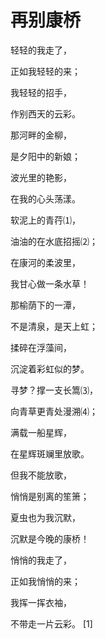 
# 再别康桥
轻轻的我走了，

正如我轻轻的来；

我轻轻的招手，

作别西天的云彩。

那河畔的金柳，

是夕阳中的新娘；

波光里的艳影，

在我的心头荡漾。

软泥上的青荇⑴，

油油的在水底招摇⑵；

在康河的柔波里，

我甘心做一条水草！

那榆荫下的一潭，

不是清泉，是天上虹；

揉碎在浮藻间，

沉淀着彩虹似的梦。

寻梦？撑一支长篙⑶，

向青草更青处漫溯⑷；

满载一船星辉，

在星辉斑斓里放歌。

但我不能放歌，

悄悄是别离的笙箫；

夏虫也为我沉默，

沉默是今晚的康桥！

悄悄的我走了，

正如我悄悄的来；

我挥一挥衣袖，

不带走一片云彩。 [1] 